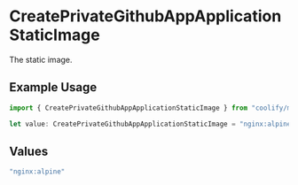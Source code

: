 # CreatePrivateGithubAppApplicationStaticImage

The static image.

## Example Usage

```typescript
import { CreatePrivateGithubAppApplicationStaticImage } from "coolify/models/operations";

let value: CreatePrivateGithubAppApplicationStaticImage = "nginx:alpine";
```

## Values

```typescript
"nginx:alpine"
```